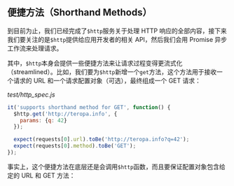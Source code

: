 ## 便捷方法（Shorthand Methods）

到目前为止，我们已经完成了`$http`服务关于处理 HTTP 响应的全部内容，接下来我们要关注的是`$http`提供给应用开发者的相关 API，然后我们会用 Promise 异步工作流来处理请求。

其中，`$http`本身会提供一些便捷方法来让请求过程变得更流式化（streamlined）。比如，我们要为`$http`新增一个`get`方法，这个方法用于接收一个请求的 URL 和一个请求配置对象（可选），最终组成一个 GET 请求：

_test/http_spec.js_

```js
it('supports shorthand method for GET', function() {
  $http.get('http://teropa.info', {
    params: {q: 42}
  });

  expect(requests[0].url).toBe('http://teropa.info?q=42');
  expect(requests[0].method).toBe('GET');
});
```

事实上，这个便捷方法在底层还是会调用`$http`函数，而且要保证配置对象包含给定的 URL 和 GET 方法：

```js

```